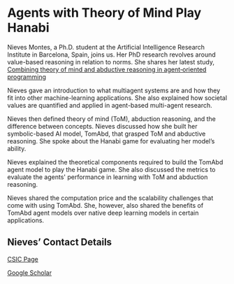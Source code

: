 # Agents with Theory of Mind Play Hanabi

Nieves Montes, a Ph.D. student at the Artificial Intelligence Research Institute in Barcelona, Spain, joins us. Her PhD research revolves around value-based reasoning in relation to norms. She shares her latest study, [Combining theory of mind and abductive reasoning in agent‑oriented programming](https://dl.acm.org/doi/abs/10.1007/s10458-023-09613-w#:~:text=By%20combining%20the%20previous%20capability,to%20their%20own%20decision%2Dmaking.)

Nieves gave an introduction to what multiagent systems are and how they fit into other machine-learning applications. She also explained how societal values are quantified and applied in agent-based multi-agent research.  

Nieves then defined theory of mind (ToM), abduction reasoning, and the difference between concepts. Nieves discussed how she built her symbolic-based AI model, TomAbd, that grasped ToM and abductive reasoning. She spoke about the Hanabi game for evaluating her model’s ability.

Nieves explained the theoretical components required to build the TomAbd agent model to play the Hanabi game. She also discussed the metrics to evaluate the agents' performance in learning with ToM and abduction reasoning. 

Nieves shared the computation price and the scalability challenges that come with using TomAbd. She, however, also shared the benefits of TomAbd agent models over native deep learning models in certain applications.


## Nieves’ Contact Details

[CSIC Page](https://www.iiia.csic.es/en-us/people/person/?person_id=128)

[Google Scholar](https://scholar.google.es/citations?hl=es&user=hiC6eKQAAAAJ&view_op=list_works&sortby=pubdate)
